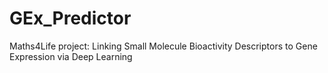 # GEx_Predictor
Maths4Life project: Linking Small Molecule Bioactivity Descriptors to Gene Expression via Deep Learning 
